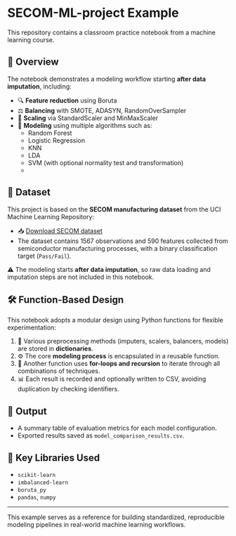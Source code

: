 # SECOM-ML-project Example

This repository contains a classroom practice notebook from a machine learning course.

## 📘 Overview

The notebook demonstrates a modeling workflow starting **after data imputation**, including:

- 🔍 **Feature reduction** using Boruta
- ⚖️ **Balancing** with SMOTE, ADASYN, RandomOverSampler
- 📏 **Scaling** via StandardScaler and MinMaxScaler
- 🤖 **Modeling** using multiple algorithms such as:
  - Random Forest
  - Logistic Regression
  - KNN
  - LDA
  - SVM (with optional normality test and transformation)
  - 
## 📂 Dataset

This project is based on the **SECOM manufacturing dataset** from the UCI Machine Learning Repository:

- 📥 [Download SECOM dataset](https://archive.ics.uci.edu/ml/datasets/SECOM)
- The dataset contains 1567 observations and 590 features collected from semiconductor manufacturing processes, with a binary classification target (`Pass/Fail`).

⚠️ The modeling starts **after data imputation**, so raw data loading and imputation steps are not included in this notebook.

## 🛠 Function-Based Design

This notebook adopts a modular design using Python functions for flexible experimentation:

1. 🔧 Various preprocessing methods (imputers, scalers, balancers, models) are stored in **dictionaries**.
2. ⚙️ The core **modeling process** is encapsulated in a reusable function.
3. 🔁 Another function uses **for-loops and recursion** to iterate through all combinations of techniques.
4. 📊 Each result is recorded and optionally written to CSV, avoiding duplication by checking identifiers.

## 📄 Output

- A summary table of evaluation metrics for each model configuration.
- Exported results saved as `model_comparison_results.csv`.

## 🧪 Key Libraries Used

- `scikit-learn`
- `imbalanced-learn`
- `boruta_py`
- `pandas`, `numpy`

---

This example serves as a reference for building standardized, reproducible modeling pipelines in real-world machine learning workflows.
